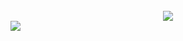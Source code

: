<br>
<div align="center">
  <picture>
    <source 
      srcset="https://github-readme-stats.vercel.app/api?username=sle3pyy&show_icons=true&include_all_commits=true&count_private=true&theme=dark"
      media="(prefers-color-scheme: dark)"
    />
    <source
      srcset="https://github-readme-stats.vercel.app/api?username=sle3pyy&show_icons=true&include_all_commits=true&count_private=true"
      media="(prefers-color-scheme: light), (prefers-color-scheme: no-preference)"
    />
    <img src="https://github-readme-stats.vercel.app/api?username=sle3pyy&show_icons=true&include_all_commits=true&count_private=true" />
  </picture>
</div>  
<div>
  <picture height="150em">
    <source 
      srcset="https://github-readme-stats.vercel.app/api/top-langs/?username=sle3pyy&layout=compact&langs_count=8&theme=dark"
      media="(prefers-color-scheme: dark)"
    />
    <source
      srcset="https://github-readme-stats.vercel.app/api/top-langs/?username=sle3pyy&layout=compact&langs_count=8"
      media="(prefers-color-scheme: light), (prefers-color-scheme: no-preference)"
    />
    <img src="https://github-readme-stats.vercel.app/api/top-langs/?username=sle3pyy&layout=compact&langs_count=8" />
  </picture>
</div>
  
<div align="center">
<br>
<!--
**sle3pyy/sle3pyy** is a ✨ _special_ ✨ repository because its `README.md` (this file) appears on your GitHub profile.

Here are some ideas to get you started:

- 🔭 I’m currently working on ...
- 🌱 I’m currently learning ...
- 👯 I’m looking to collaborate on ...
- 🤔 I’m looking for help with ...
- 💬 Ask me about ...
- 📫 How to reach me: ...
- 😄 Pronouns: ...
- ⚡ Fun fact: ...
-->

